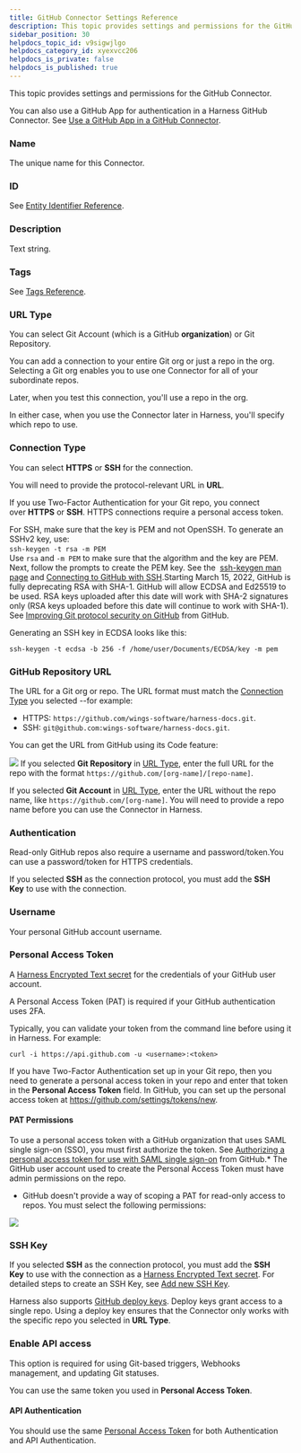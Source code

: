 ```yaml
---
title: GitHub Connector Settings Reference
description: This topic provides settings and permissions for the GitHub Connector.
sidebar_position: 30
helpdocs_topic_id: v9sigwjlgo
helpdocs_category_id: xyexvcc206
helpdocs_is_private: false
helpdocs_is_published: true
---
```


This topic provides settings and permissions for the GitHub Connector.

You can also use a GitHub App for authentication in a Harness GitHub Connector. See [Use a GitHub App in a GitHub Connector](../git-hub-app-support.md).

### Name

The unique name for this Connector.

### ID

See [Entity Identifier Reference](../../20_References/entity-identifier-reference.md).

### Description

Text string.

### Tags

See [Tags Reference](../../20_References/tags-reference.md).

### URL Type

You can select Git Account (which is a GitHub **organization**) or Git Repository.

You can add a connection to your entire Git org or just a repo in the org. Selecting a Git org enables you to use one Connector for all of your subordinate repos.

Later, when you test this connection, you'll use a repo in the org.

In either case, when you use the Connector later in Harness, you'll specify which repo to use.

### Connection Type

You can select **HTTPS** or **SSH** for the connection.

You will need to provide the protocol-relevant URL in **URL**.

If you use Two-Factor Authentication for your Git repo, you connect over **HTTPS** or **SSH**. HTTPS connections require a personal access token.

For SSH, make sure that the key is PEM and not OpenSSH. To generate an SSHv2 key, use:   
`ssh-keygen -t rsa -m PEM`   
Use `rsa` and `-m PEM` to make sure that the algorithm and the key are PEM.  
Next, follow the prompts to create the PEM key. See the  [ssh-keygen man page](https://linux.die.net/man/1/ssh-keygen) and [Connecting to GitHub with SSH](https://help.github.com/en/github/authenticating-to-github/connecting-to-github-with-ssh).Starting March 15, 2022, GitHub is fully deprecating RSA with SHA-1. GitHub will allow ECDSA and Ed25519 to be used. RSA keys uploaded after this date will work with SHA-2 signatures only (RSA keys uploaded before this date will continue to work with SHA-1). See [Improving Git protocol security on GitHub](https://github.blog/2021-09-01-improving-git-protocol-security-github/#when-are-these-changes-effective) from GitHub.  
  
Generating an SSH key in ECDSA looks like this:  
  
`ssh-keygen -t ecdsa -b 256 -f /home/user/Documents/ECDSA/key -m pem`

### GitHub Repository URL

The URL for a Git org or repo. The URL format must match the [Connection Type](#connection_type) you selected --for example:

* HTTPS: `https://github.com/wings-software/harness-docs.git`.
* SSH: `git@github.com:wings-software/harness-docs.git`.

You can get the URL from GitHub using its Code feature:

![](./static/git-hub-connector-settings-reference-00.png)
If you selected **Git Repository** in [URL Type](#url_type), enter the full URL for the repo with the format `https://github.com/[org-name]/[repo-name]`.

If you selected **Git Account** in [URL Type](#url_type), enter the URL without the repo name, like `https://github.com/[org-name]`. You will need to provide a repo name before you can use the Connector in Harness.

### Authentication

Read-only GitHub repos also require a username and password/token.You can use a password/token for HTTPS credentials.

If you selected **SSH** as the connection protocol, you must add the **SSH Key** to use with the connection. 

### Username

Your personal GitHub account username.

### Personal Access Token

A [Harness Encrypted Text secret](../../6_Security/2-add-use-text-secrets.md) for the credentials of your GitHub user account.

A Personal Access Token (PAT) is required if your GitHub authentication uses 2FA.

Typically, you can validate your token from the command line before using it in Harness. For example:

`curl -i https://api.github.com -u <username>:<token>`

If you have Two-Factor Authentication set up in your Git repo, then you need to generate a personal access token in your repo and enter that token in the **Personal Access Token** field. In GitHub, you can set up the personal access token at <https://github.com/settings/tokens/new>.

#### PAT Permissions

To use a personal access token with a GitHub organization that uses SAML single sign-on (SSO), you must first authorize the token. See [Authorizing a personal access token for use with SAML single sign-on](https://docs.github.com/en/enterprise-cloud@latest/authentication/authenticating-with-saml-single-sign-on/authorizing-a-personal-access-token-for-use-with-saml-single-sign-on) from GitHub.* The GitHub user account used to create the Personal Access Token must have admin permissions on the repo.
* GitHub doesn't provide a way of scoping a PAT for read-only access to repos. You must select the following permissions:

![](./static/git-hub-connector-settings-reference-01.png)
### SSH Key

If you selected **SSH** as the connection protocol, you must add the **SSH Key** to use with the connection as a [Harness Encrypted Text secret](../../6_Security/2-add-use-text-secrets.md). For detailed steps to create an SSH Key, see [Add new SSH Key](https://docs.github.com/en/authentication/connecting-to-github-with-ssh/adding-a-new-ssh-key-to-your-github-account).

Harness also supports [GitHub deploy keys](https://docs.github.com/en/developers/overview/managing-deploy-keys#deploy-keys). Deploy keys grant access to a single repo. Using a deploy key ensures that the Connector only works with the specific repo you selected in **URL Type**.

### Enable API access

This option is required for using Git-based triggers, Webhooks management, and updating Git statuses.

You can use the same token you used in **Personal Access Token**.

#### API Authentication

You should use the same [Personal Access Token](#password_personal_access_token) for both Authentication and API Authentication.

